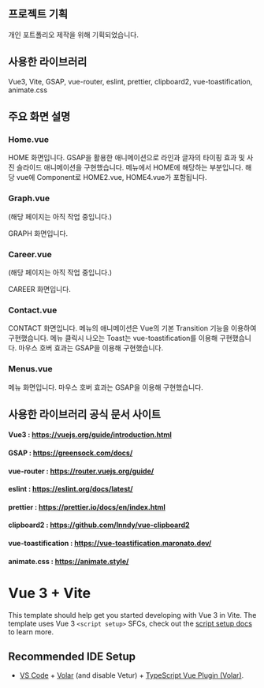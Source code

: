 ## 프로젝트 기획

개인 포트폴리오 제작을 위해 기획되었습니다.

## 사용한 라이브러리

Vue3, Vite, GSAP, vue-router, eslint, prettier, clipboard2, vue-toastification, animate.css

## 주요 화면 설명

### Home.vue

HOME 화면입니다. GSAP을 활용한 애니메이션으로 라인과 글자의 타이핑 효과 및 사진 슬라이드 애니메이션을 구현했습니다. 메뉴에서 HOME에 해당하는 부분입니다. 해당 vue에 Component로 HOME2.vue, HOME4.vue가 포함됩니다.

### Graph.vue

(해당 페이지는 아직 작업 중입니다.)

GRAPH 화면입니다.

### Career.vue

(해당 페이지는 아직 작업 중입니다.)

CAREER 화면입니다.

### Contact.vue

CONTACT 화면입니다. 메뉴의 애니메이션은 Vue의 기본 Transition 기능을 이용하여 구현했습니다. 메뉴 클릭시 나오는 Toast는 vue-toastification를 이용해 구현했습니다. 마우스 호버 효과는 GSAP을 이용해 구현했습니다.

### Menus.vue

메뉴 화면입니다. 마우스 호버 효과는 GSAP을 이용해 구현했습니다.

## 사용한 라이브러리 공식 문서 사이트

#### Vue3 : https://vuejs.org/guide/introduction.html

#### GSAP : https://greensock.com/docs/

#### vue-router : https://router.vuejs.org/guide/

#### eslint : https://eslint.org/docs/latest/

#### prettier : https://prettier.io/docs/en/index.html

#### clipboard2 : https://github.com/Inndy/vue-clipboard2

#### vue-toastification : https://vue-toastification.maronato.dev/

#### animate.css : https://animate.style/

# Vue 3 + Vite

This template should help get you started developing with Vue 3 in Vite. The template uses Vue 3 `<script setup>` SFCs, check out the [script setup docs](https://v3.vuejs.org/api/sfc-script-setup.html#sfc-script-setup) to learn more.

## Recommended IDE Setup

-   [VS Code](https://code.visualstudio.com/) + [Volar](https://marketplace.visualstudio.com/items?itemName=Vue.volar) (and disable Vetur) + [TypeScript Vue Plugin (Volar)](https://marketplace.visualstudio.com/items?itemName=Vue.vscode-typescript-vue-plugin).
